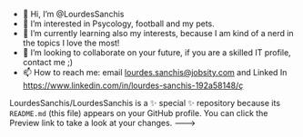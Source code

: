 - 👋 Hi, I’m @LourdesSanchis
- 👀 I’m interested in Psycology, football and my pets.
- 🌱 I’m currently learning also my interests, because I am kind of a nerd in the topics I love the most!
- 💞️ I’m looking to collaborate on your future, if you are a skilled IT profile, contact me ;)
- 📫 How to reach me: email lourdes.sanchis@jobsity.com and Linked In https://www.linkedin.com/in/lourdes-sanchis-192a58148/ç


LourdesSanchis/LourdesSanchis is a ✨ special ✨ repository because its `README.md` (this file) appears on your GitHub profile.
You can click the Preview link to take a look at your changes.
--->
